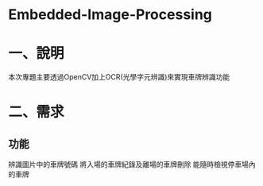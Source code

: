 # Embedded-Image-Processing
# 一、說明
本次專題主要透過OpenCV加上OCR(光學字元辨識)來實現車牌辨識功能
# 二、需求
## 功能
辨識圖片中的車牌號碼
將入場的車牌紀錄及離場的車牌刪除
能隨時檢視停車場內的車牌

